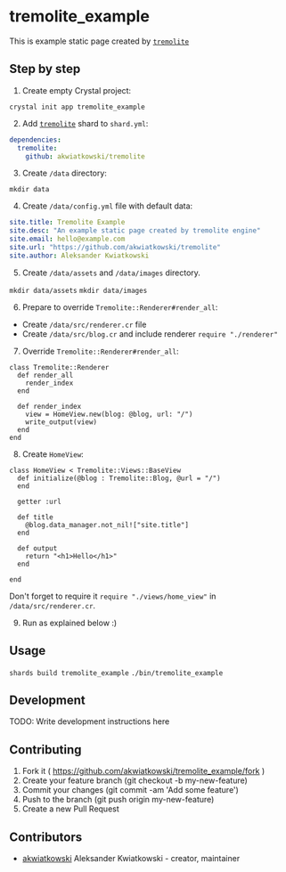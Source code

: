 # tremolite_example

This is example static page created by [`tremolite`](https://github.com/akwiatkowski/tremolite)

## Step by step

1. Create empty Crystal project:

`crystal init app tremolite_example`

2. Add [`tremolite`](https://github.com/akwiatkowski/tremolite) shard to `shard.yml`:

```yaml
dependencies:
  tremolite:
    github: akwiatkowski/tremolite
```

3. Create `/data` directory:

`mkdir data`

4. Create `/data/config.yml` file with default data:

```yaml
site.title: Tremolite Example
site.desc: "An example static page created by tremolite engine"
site.email: hello@example.com
site.url: "https://github.com/akwiatkowski/tremolite"
site.author: Aleksander Kwiatkowski
```

5. Create `/data/assets` and `/data/images` directory.

`mkdir data/assets`
`mkdir data/images`

6. Prepare to override `Tremolite::Renderer#render_all`:

  * Create `/data/src/renderer.cr` file
  * Create `/data/src/blog.cr` and include renderer `require "./renderer"`

7. Override `Tremolite::Renderer#render_all`:

  ```crystal
  class Tremolite::Renderer
    def render_all
      render_index
    end

    def render_index
      view = HomeView.new(blog: @blog, url: "/")
      write_output(view)
    end
  end
  ```

8. Create `HomeView`:

  ```crystal
  class HomeView < Tremolite::Views::BaseView
    def initialize(@blog : Tremolite::Blog, @url = "/")
    end

    getter :url

    def title
      @blog.data_manager.not_nil!["site.title"]
    end

    def output
      return "<h1>Hello</h1>"
    end

  end
  ```

  Don't forget to require it `require "./views/home_view"` in `/data/src/renderer.cr`.

9. Run as explained below :)

## Usage

`shards build tremolite_example`
`./bin/tremolite_example`

## Development

TODO: Write development instructions here

## Contributing

1. Fork it ( https://github.com/akwiatkowski/tremolite_example/fork )
2. Create your feature branch (git checkout -b my-new-feature)
3. Commit your changes (git commit -am 'Add some feature')
4. Push to the branch (git push origin my-new-feature)
5. Create a new Pull Request

## Contributors

- [akwiatkowski](https://github.com/akwiatkowski) Aleksander Kwiatkowski - creator, maintainer
